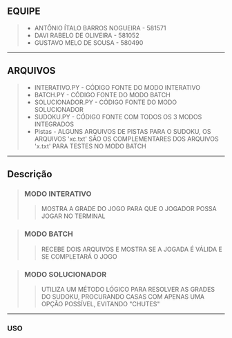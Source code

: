 ## EQUIPE
> - ANTÔNIO ÍTALO BARROS NOGUEIRA - 581571
> - DAVI RABELO DE OLIVEIRA - 581052
> - GUSTAVO MELO DE SOUSA - 580490

---

## ARQUIVOS
> - INTERATIVO.PY - CÓDIGO FONTE DO MODO INTERATIVO
> - BATCH.PY - CÓDIGO FONTE DO MODO BATCH
> - SOLUCIONADOR.PY - CÓDIGO FONTE DO MODO SOLUCIONADOR
> - SUDOKU.PY - CÓDIGO FONTE COM TODOS OS 3 MODOS INTEGRADOS
> - Pistas - ALGUNS ARQUIVOS DE PISTAS PARA O SUDOKU, OS ARQUIVOS 'xc.txt' SÃO OS COMPLEMENTARES DOS ARQUIVOS 'x.txt' PARA TESTES NO MODO BATCH

---

## Descrição
> ### MODO INTERATIVO
> > MOSTRA A GRADE DO JOGO PARA QUE O JOGADOR POSSA JOGAR NO TERMINAL

> ### MODO BATCH
> > RECEBE DOIS ARQUIVOS E MOSTRA SE A JOGADA É VÁLIDA E SE COMPLETARÁ O JOGO

> ### MODO SOLUCIONADOR
> > UTILIZA UM MÉTODO LÓGICO PARA RESOLVER AS GRADES DO SUDOKU, PROCURANDO CASAS COM APENAS UMA OPÇÃO POSSÍVEL, EVITANDO "CHUTES"

---

### USO
